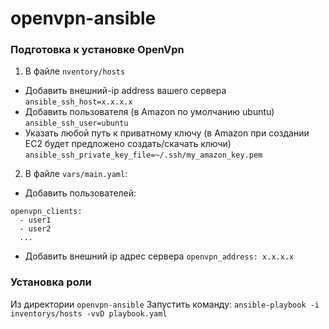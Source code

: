 # openvpn-ansible

### Подготовка к установке OpenVpn 
1. В файле `nventory/hosts`
- Добавить внешний-ip address вашего сервера `ansible_ssh_host=x.x.x.x`
- Добавить пользователя (в Amazon по умолчанию ubuntu) `ansible_ssh_user=ubuntu`
- Указать любой путь к приватному ключу (в Amazon при создании EC2 будет предложено создать/скачать ключи) `ansible_ssh_private_key_file=~/.ssh/my_amazon_key.pem`
2. В файле `vars/main.yaml`:
- Добавить пользователей:
```
openvpn_clients:
  - user1
  - user2
  ...
```
- Добавить внешний ip адрес сервера `openvpn_address: x.x.x.x`

### Установка роли
Из директории `openvpn-ansible` Запустить команду: `ansible-playbook -i inventorys/hosts -vvD playbook.yaml`
